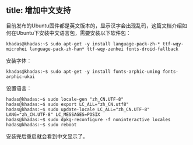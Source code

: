 title: 增加中文支持
---

目前发布的Ubuntu固件都是英文版本的，显示汉字会出现乱码，这篇文档介绍如何在Ubuntu下安装中文语言包，需要安装以下软件包：
```
khadas@khadas:~$ sudo apt-get -y install language-pack-zh-* ttf-wqy-microhei language-pack-zh-han* ttf-wqy-zenhei fonts-droid-fallback
```

安装字体：
```
khadas@khadas:~$ sudo apt-get -y install fonts-arphic-uming fonts-arphic-ukai
```

设置语言：
```
hadas@khadas:~$ sudo locale-gen "zh_CN.UTF-8"
hadas@khadas:~$ sudo export LC_ALL="zh_CN.utf8"
hadas@khadas:~$ sudo update-locale LC_ALL="zh_CN.UTF-8" LANG="zh_CN.UTF-8" LC_MESSAGES=POSIX
hadas@khadas:~$ sudo dpkg-reconfigure -f noninteractive locales
hadas@khadas:~$ sudo reboot
```

安装完后重启就会看到中文显示了。
